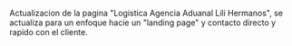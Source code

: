 Actualizacion de la pagina "Logistica Agencia Aduanal Lili Hermanos", se actualiza para un enfoque hacie un 
"landing page" y contacto directo y rapido con el cliente. 
